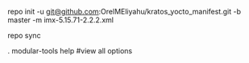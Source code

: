 repo init -u git@github.com:OrelMEliyahu/kratos_yocto_manifest.git -b master -m imx-5.15.71-2.2.2.xml

repo sync

. modular-tools help #view all options

